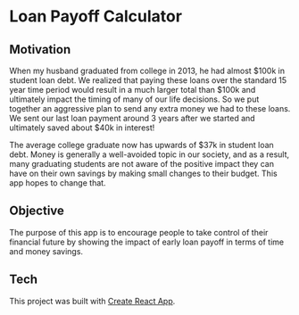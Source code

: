 # Loan Payoff Calculator

## Motivation

When my husband graduated from college in 2013, he had almost $100k in student loan debt. We realized that paying these loans over the standard 15 year time period would result in a much larger total than $100k and ultimately impact the timing of many of our life decisions. So we put together an aggressive plan to send any extra money we had to these loans. We sent our last loan payment around 3 years after we started and ultimately saved about $40k in interest!

The average college graduate now has upwards of $37k in student loan debt. Money is generally a well-avoided topic in our society, and as a result, many graduating students are not aware of the positive impact they can have on their own savings by making small changes to their budget. This app hopes to change that.

## Objective

The purpose of this app is to encourage people to take control of their financial future by showing the impact of early loan payoff in terms of time and money savings.

## Tech

This project was built with [Create React App](https://github.com/facebookincubator/create-react-app).
